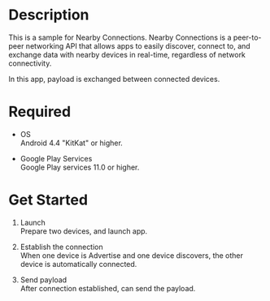 # Description
This is a sample for Nearby Connections.
Nearby Connections is a peer-to-peer networking API that allows apps to easily discover, connect to, and exchange data with nearby devices in real-time, regardless of network connectivity. 

In this app, payload is exchanged between connected devices.

# Required

- OS  
Android 4.4 "KitKat" or higher.

- Google Play Services  
Google Play services 11.0 or higher.

# Get Started

1. Launch  
Prepare two devices, and launch app.

1. Establish the connection  
When one device is Advertise and one device discovers, the other device is automatically connected.  

1. Send payload  
After connection established, can send the payload.